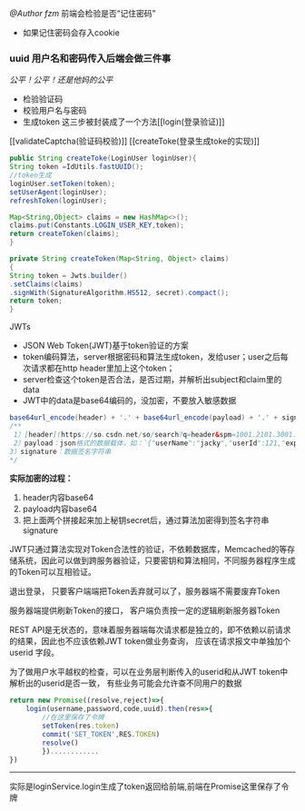 *@Author fzm*
前端会检验是否“记住密码”
- 如果记住密码会存入cookie 

### **uuid 用户名和密码传入后端会做三件事**
  *公平！公平！还是他妈的公平*
  - 检验验证码
  - 校验用户名与密码
  - 生成token
这三步被封装成了一个方法[[login(登录验证)]]

[[validateCaptcha(验证码校验)]]
[[createToke(登录生成toke的实现)]]
```java
public String createToke(LoginUser loginUser){
String token =IdUtils.fastUUID();
//token生成
loginUser.setToken(token);
setUserAgent(loginUser);
refreshToken(loginUser);

Map<String,Object> claims = new HashMap<>();
claims.put(Constants.LOGIN_USER_KEY,token);
return createToken(claims);
}
```

```java
private String createToken(Map<String, Object> claims)  
{  
String token = Jwts.builder()  
.setClaims(claims)  
.signWith(SignatureAlgorithm.HS512, secret).compact();  
return token;  
}
```
JWTs
- JSON Web Token(JWT)基于token验证的方案
- token编码算法，server根据密码和算法生成token，发给user；user之后每次请求都在http header里加上这个token；
- server检查这个token是否合法，是否过期，并解析出subject和claim里的data
- JWT中的data是base64编码的，没加密，不要放入敏感数据
```java
base64url_encode(header) + '.' + base64url_encode(payload) + '.' + signature
/**
 1）[header](https://so.csdn.net/so/search?q=header&spm=1001.2101.3001.7020)：  使用算法说明，如：`{"alg":"HS512"}`  
 2）payload：json格式的数据载体，如：`{"userName":"jacky","userId":121,"exp":1665934899}`  
3）signature：数据签名字符串
*/
```
**实际加密的过程：**
1.  header内容base64
2.  payload内容base64
3.  把上面两个拼接起来加上秘钥secret后，通过算法加密得到签名字符串signature

JWT只通过算法实现对Token合法性的验证，不依赖数据库，Memcached的等存储系统，因此可以做到跨服务器验证，只要密钥和算法相同，不同服务器程序生成的Token可以互相验证。

退出登录， 只要客户端端把Token丢弃就可以了，服务器端不需要废弃Token

服务器端提供刷新Token的接口， 客户端负责按一定的逻辑刷新服务器Token

REST API是无状态的，意味着服务器端每次请求都是独立的，即不依赖以前请求的结果，因此也不应该依赖JWT token做业务查询， 应该在请求报文中单独加个userid 字段。

为了做用户水平越权的检查，可以在业务层判断传入的userid和从JWT token中解析出的userid是否一致， 有些业务可能会允许查不同用户的数据

```js
return new Promise((resolve,reject)=>{
	login(username,password,code,uuid).then(res=>{
		//在这里保存了令牌
		setToken(res.token)
		commit('SET_TOKEN',RES.TOKEN)
		resolve()
		})............
})
```
-------
实际是loginService.login生成了token返回给前端,前端在Promise这里保存了令牌














